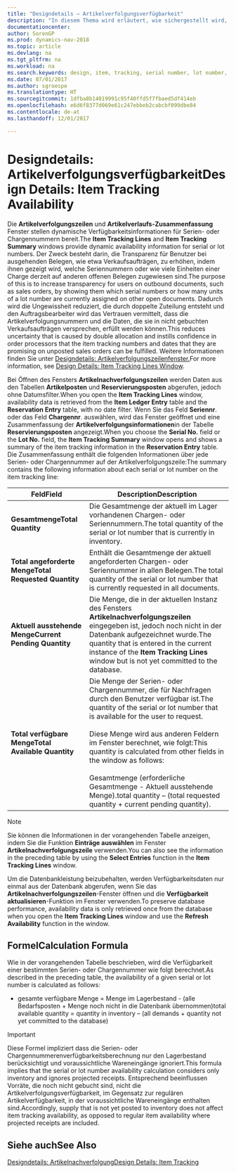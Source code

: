 ```yaml
---
title: "Designdetails – Artikelverfolgungsverfügbarkeit"
description: "In diesem Thema wird erläutert, wie sichergestellt wird, dass die Mitarbeiter, die Prozessaufträge auf Verfügbarkeit der Serien- oder Chargennummern prüfen, sich auf die Informationen verlassen können."
documentationcenter: 
author: SorenGP
ms.prod: dynamics-nav-2018
ms.topic: article
ms.devlang: na
ms.tgt_pltfrm: na
ms.workload: na
ms.search.keywords: design, item, tracking, serial number, lot number, outbound documents
ms.date: 07/01/2017
ms.author: sgroespe
ms.translationtype: HT
ms.sourcegitcommit: 1dfba8b14019991c95f40ffd5f7fbaed5df414eb
ms.openlocfilehash: e6d6f8377d069e61c247ebbeb2cabcbf099dbe84
ms.contentlocale: de-at
ms.lasthandoff: 12/01/2017

---
```

# <a name="design-details-item-tracking-availability"></a><span data-ttu-id="c3c8d-103">Designdetails: Artikelverfolgungsverfügbarkeit</span><span class="sxs-lookup"><span data-stu-id="c3c8d-103">Design Details: Item Tracking Availability</span></span>
<span data-ttu-id="c3c8d-104">Die **Artikelverfolgungszeilen** und **Artikelverlaufs-Zusammenfassung** Fenster stellen dynamische Verfügbarkeitsinformationen für Serien- oder Chargennummern bereit.</span><span class="sxs-lookup"><span data-stu-id="c3c8d-104">The **Item Tracking Lines** and **Item Tracking Summary** windows provide dynamic availability information for serial or lot numbers.</span></span> <span data-ttu-id="c3c8d-105">Der Zweck besteht darin, die Transparenz für Benutzer bei ausgehenden Belegen, wie etwa Verkaufsaufträgen, zu erhöhen, indem ihnen gezeigt wird, welche Seriennummern oder wie viele Einheiten einer Charge derzeit auf anderen offenen Belegen zugewiesen sind.</span><span class="sxs-lookup"><span data-stu-id="c3c8d-105">The purpose of this is to increase transparency for users on outbound documents, such as sales orders, by showing them which serial numbers or how many units of a lot number are currently assigned on other open documents.</span></span> <span data-ttu-id="c3c8d-106">Dadurch wird die Ungewissheit reduziert, die durch doppelte Zuteilung entsteht und den Auftragsbearbeiter wird das Vertrauen vermittelt, dass die Artikelverfolgungsnummern und die Daten, die sie in nicht gebuchten Verkaufsaufträgen versprechen, erfüllt werden können.</span><span class="sxs-lookup"><span data-stu-id="c3c8d-106">This reduces uncertainty that is caused by double allocation and instills confidence in order processors that the item tracking numbers and dates that they are promising on unposted sales orders can be fulfilled.</span></span> <span data-ttu-id="c3c8d-107">Weitere Informationen finden Sie unter [Designdetails: Artikelverfolgungszeilenfenster.](design-details-item-tracking-lines-window.md)</span><span class="sxs-lookup"><span data-stu-id="c3c8d-107">For more information, see [Design Details: Item Tracking Lines Window](design-details-item-tracking-lines-window.md).</span></span>  
  
<span data-ttu-id="c3c8d-108">Bei Öffnen des Fensters **Artikelnachverfolgungszeilen** werden Daten aus den Tabellen **Artikelposten** und **Reservierungsposten** abgerufen, jedoch ohne Datumsfilter.</span><span class="sxs-lookup"><span data-stu-id="c3c8d-108">When you open the **Item Tracking Lines** window, availability data is retrieved from the **Item Ledger Entry** table and the **Reservation Entry** table, with no date filter.</span></span> <span data-ttu-id="c3c8d-109">Wenn Sie das Feld **Seriennr**. oder das Feld **Chargennr**. auswählen, wird das Fenster  geöffnet und eine Zusammenfassung der **Artikelverfolgungsinformationen**in der Tabelle **Reservierungsposten** angezeigt.</span><span class="sxs-lookup"><span data-stu-id="c3c8d-109">When you choose the **Serial No.** field or the **Lot No.** field, the **Item Tracking Summary** window opens and shows a summary of the item tracking information in the **Reservation Entry** table.</span></span> <span data-ttu-id="c3c8d-110">Die Zusammenfassung enthält die folgenden Informationen über jede Serien- oder Chargennummer auf der Artikelverfolgungszeile:</span><span class="sxs-lookup"><span data-stu-id="c3c8d-110">The summary contains the following information about each serial or lot number on the item tracking line:</span></span>  
  
|<span data-ttu-id="c3c8d-111">Feld</span><span class="sxs-lookup"><span data-stu-id="c3c8d-111">Field</span></span>|<span data-ttu-id="c3c8d-112">Description</span><span class="sxs-lookup"><span data-stu-id="c3c8d-112">Description</span></span>|  
|---------------------------------|---------------------------------------|  
|<span data-ttu-id="c3c8d-113">**Gesamtmenge**</span><span class="sxs-lookup"><span data-stu-id="c3c8d-113">**Total Quantity**</span></span>|<span data-ttu-id="c3c8d-114">Die Gesamtmenge der aktuell im Lager vorhandenen Chargen- oder Seriennummern.</span><span class="sxs-lookup"><span data-stu-id="c3c8d-114">The total quantity of the serial or lot number that is currently in inventory.</span></span>|  
|<span data-ttu-id="c3c8d-115">**Total angeforderte Menge**</span><span class="sxs-lookup"><span data-stu-id="c3c8d-115">**Total Requested Quantity**</span></span>|<span data-ttu-id="c3c8d-116">Enthält die Gesamtmenge der aktuell angeforderten Chargen- oder Seriennummer in allen Belegen.</span><span class="sxs-lookup"><span data-stu-id="c3c8d-116">The total quantity of the serial or lot number that is currently requested in all documents.</span></span>|  
|<span data-ttu-id="c3c8d-117">**Aktuell ausstehende Menge**</span><span class="sxs-lookup"><span data-stu-id="c3c8d-117">**Current Pending Quantity**</span></span>|<span data-ttu-id="c3c8d-118">Die Menge, die in der aktuellen Instanz des Fensters **Artikelnachverfolgungszeilen** eingegeben ist, jedoch noch nicht in der Datenbank aufgezeichnet wurde.</span><span class="sxs-lookup"><span data-stu-id="c3c8d-118">The quantity that is entered in the current instance of the **Item Tracking Lines** window but is not yet committed to the database.</span></span>|  
|<span data-ttu-id="c3c8d-119">**Total verfügbare Menge**</span><span class="sxs-lookup"><span data-stu-id="c3c8d-119">**Total Available Quantity**</span></span>|<span data-ttu-id="c3c8d-120">Die Menge der Serien- oder Chargennummer, die für Nachfragen durch den Benutzer verfügbar ist.</span><span class="sxs-lookup"><span data-stu-id="c3c8d-120">The quantity of the serial or lot number that is available for the user to request.</span></span><br /><br /> <span data-ttu-id="c3c8d-121">Diese Menge wird aus anderen Feldern im Fenster berechnet, wie folgt:</span><span class="sxs-lookup"><span data-stu-id="c3c8d-121">This quantity is calculated from other fields in the window as follows:</span></span><br /><br /> <span data-ttu-id="c3c8d-122">Gesamtmenge (erforderliche Gesamtmenge - Aktuell ausstehende Menge).</span><span class="sxs-lookup"><span data-stu-id="c3c8d-122">total quantity – (total requested quantity + current pending quantity).</span></span>|  
  
> [!NOTE]  
>  <span data-ttu-id="c3c8d-123">Sie können die Informationen in der vorangehenden Tabelle anzeigen, indem Sie die Funktion **Einträge auswählen** im Fenster **Artikelnachverfolgungszeile**  verwenden.</span><span class="sxs-lookup"><span data-stu-id="c3c8d-123">You can also see the information in the preceding table by using the **Select Entries** function in the **Item Tracking Lines** window.</span></span>  
  
<span data-ttu-id="c3c8d-124">Um die Datenbankleistung beizubehalten, werden Verfügbarkeitsdaten nur einmal aus der Datenbank abgerufen, wenn Sie das **Artikelnachverfolgungszeilen**-Fenster öffnen und die **Verfügbarkeit aktualisieren**-Funktion im Fenster verwenden.</span><span class="sxs-lookup"><span data-stu-id="c3c8d-124">To preserve database performance, availability data is only retrieved once from the database when you open the **Item Tracking Lines** window and use the **Refresh Availability** function in the window.</span></span>  
  
## <a name="calculation-formula"></a><span data-ttu-id="c3c8d-125">Formel</span><span class="sxs-lookup"><span data-stu-id="c3c8d-125">Calculation Formula</span></span>  
<span data-ttu-id="c3c8d-126">Wie in der vorangehenden Tabelle beschrieben, wird die Verfügbarkeit einer bestimmten Serien- oder Chargennummer wie folgt berechnet.</span><span class="sxs-lookup"><span data-stu-id="c3c8d-126">As described in the preceding table, the availability of a given serial or lot number is calculated as follows:</span></span>  
  
* <span data-ttu-id="c3c8d-127">gesamte verfügbare Menge = Menge im Lagerbestand - (alle Bedarfsposten + Menge noch nicht in die Datenbank übernommen)</span><span class="sxs-lookup"><span data-stu-id="c3c8d-127">total available quantity = quantity in inventory – (all demands + quantity not yet committed to the database)</span></span>  
  
> [!IMPORTANT]  
>  <span data-ttu-id="c3c8d-128">Diese Formel impliziert dass die Serien- oder Chargennummerenverfügbarkeitsberechnung nur den Lagerbestand berücksichtigt und voraussichtliche Wareneingänge ignoriert.</span><span class="sxs-lookup"><span data-stu-id="c3c8d-128">This formula implies that the serial or lot number availability calculation considers only inventory and ignores projected receipts.</span></span> <span data-ttu-id="c3c8d-129">Entsprechend beeinflussen Vorräte, die noch nicht gebucht sind, nicht die Artikelverfolgungsverfügbarkeit, im Gegensatz zur regulären Artikelverfügbarkeit, in der voraussichtliche Wareneingänge enthalten sind.</span><span class="sxs-lookup"><span data-stu-id="c3c8d-129">Accordingly, supply that is not yet posted to inventory does not affect item tracking availability, as opposed to regular item availability where projected receipts are included.</span></span>  
  
## <a name="see-also"></a><span data-ttu-id="c3c8d-130">Siehe auch</span><span class="sxs-lookup"><span data-stu-id="c3c8d-130">See Also</span></span>  
[<span data-ttu-id="c3c8d-131">Designdetails: Artikelnachverfolgung</span><span class="sxs-lookup"><span data-stu-id="c3c8d-131">Design Details: Item Tracking</span></span>](design-details-item-tracking.md)
